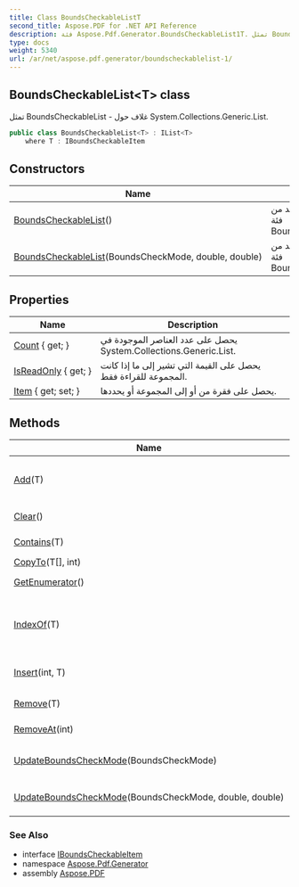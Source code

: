 ```yaml
---
title: Class BoundsCheckableListT
second_title: Aspose.PDF for .NET API Reference
description: فئة Aspose.Pdf.Generator.BoundsCheckableList1T. تمثل BoundsCheckableList  غلاف حول System.Collections.Generic.List
type: docs
weight: 5340
url: /ar/net/aspose.pdf.generator/boundscheckablelist-1/
---
```

## BoundsCheckableList&lt;T&gt; class

تمثل BoundsCheckableList - غلاف حول System.Collections.Generic.List.

```csharp
public class BoundsCheckableList<T> : IList<T>
    where T : IBoundsCheckableItem
```

## Constructors

| Name | Description |
| --- | --- |
| [BoundsCheckableList](boundscheckablelist/#constructor)() | يقوم بتهيئة مثيل جديد من فئة BoundsCheckableList. |
| [BoundsCheckableList](boundscheckablelist/#constructor_1)(BoundsCheckMode, double, double) | يقوم بتهيئة مثيل جديد من فئة BoundsCheckableList. |

## Properties

| Name | Description |
| --- | --- |
| [Count](../../aspose.pdf.generator/boundscheckablelist-1/count/) { get; } | يحصل على عدد العناصر الموجودة في System.Collections.Generic.List. |
| [IsReadOnly](../../aspose.pdf.generator/boundscheckablelist-1/isreadonly/) { get; } | يحصل على القيمة التي تشير إلى ما إذا كانت المجموعة للقراءة فقط. |
| [Item](../../aspose.pdf.generator/boundscheckablelist-1/item/) { get; set; } | يحصل على فقرة من أو إلى المجموعة أو يحددها. |

## Methods

| Name | Description |
| --- | --- |
| [Add](../../aspose.pdf.generator/boundscheckablelist-1/add/)(T) | يضيف كائنًا إلى نهاية System.Collections.Generic.List اعتمادًا على معلمة "boundsCheckMode". |
| [Clear](../../aspose.pdf.generator/boundscheckablelist-1/clear/)() | يزيل جميع العناصر من System.Collections.Generic.List. |
| [Contains](../../aspose.pdf.generator/boundscheckablelist-1/contains/)(T) | يحدد ما إذا كان عنصر موجودًا في System.Collections.Generic.List. |
| [CopyTo](../../aspose.pdf.generator/boundscheckablelist-1/copyto/)(T[], int) |  |
| [GetEnumerator](../../aspose.pdf.generator/boundscheckablelist-1/getenumerator/)() | يعيد عدادًا يتكرر عبر System.Collections.Generic.List. |
| [IndexOf](../../aspose.pdf.generator/boundscheckablelist-1/indexof/)(T) | يبحث عن الكائن المحدد ويعيد الفهرس القائم على الصفر لأول ظهور ضمن System.Collections.Generic.List بالكامل. |
| [Insert](../../aspose.pdf.generator/boundscheckablelist-1/insert/)(int, T) | يُدخل عنصرًا في System.Collections.Generic.List عند الفهرس المحدد. |
| [Remove](../../aspose.pdf.generator/boundscheckablelist-1/remove/)(T) | يزيل أول ظهور لكائن محدد من System.Collections.Generic.List. |
| [RemoveAt](../../aspose.pdf.generator/boundscheckablelist-1/removeat/)(int) | يزيل العنصر عند الفهرس المحدد من System.Collections.Generic.List. |
| [UpdateBoundsCheckMode](../../aspose.pdf.generator/boundscheckablelist-1/updateboundscheckmode/#updateboundscheckmode)(BoundsCheckMode) | يقوم بتحديث معلمة boundsCheckMode للمجموعة التي تم تهيئتها. |
| [UpdateBoundsCheckMode](../../aspose.pdf.generator/boundscheckablelist-1/updateboundscheckmode/#updateboundscheckmode_1)(BoundsCheckMode, double, double) | يقوم بتحديث معلمة boundsCheckMode للمجموعة التي تم تهيئتها. |

### See Also

* interface [IBoundsCheckableItem](../iboundscheckableitem/)
* namespace [Aspose.Pdf.Generator](../../aspose.pdf.generator/)
* assembly [Aspose.PDF](../../)